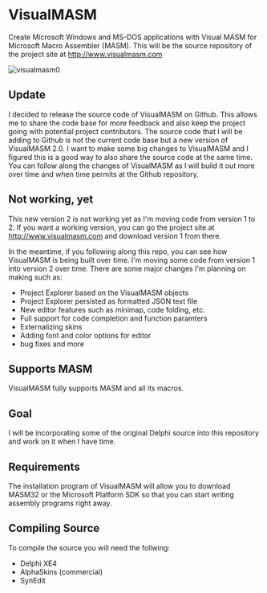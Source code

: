 VisualMASM
==========
Create Microsoft Windows and MS-DOS applications with Visual MASM for Microsoft Macro Assembler (MASM). This will be the source repository of the project site at http://www.visualmasm.com

![visualmasm0](https://cloud.githubusercontent.com/assets/1396719/22631839/aaf84fac-ebe1-11e6-82b2-7e0cc2f74fa4.png)

Update
------
I decided to release the source code of VisualMASM on Github. This allows me to share the code base for more feedback and also keep the project going with potential project contributors. The source code that I will be adding to Github is not the current code base but a new version of VisualMASM 2.0. I want to make some big changes to VisualMASM and I figured this is a good way to also share the source code at the same time. You can follow along the changes of VisualMASM as I will build it out more over time and when time permits at the Github repository.

Not working, yet
----------------
This new version 2 is not working yet as I'm moving code from version 1 to 2. If you want a working version, you can go the project site at http://www.visualmasm.com and download version 1 from there.

In the meantime, if you following along this repo, you can see how VisualMASM is being built over time. I'm moving some code from version 1 into version 2 over time. There are some major changes I'm planning on making such as:

- Project Explorer based on the VisualMASM objects
- Project Explorer persisted as formatted JSON text file
- New editor features such as minimap, code folding, etc.
- Full support for code completion and function paramters
- Externalizing skins
- Adding font and color options for editor
- bug fixes and more

Supports MASM
-------------
VisualMASM fully supports MASM and all its macros.

Goal
----
I will be incorporating some of the original Delphi source into this repository and work on it when I have time.

Requirements
------------
The installation program of VisualMASM will allow you to download MASM32 or the Microsoft Platform SDK so that you can start writing assembly programs right away.

Compiling Source
----------------
To compile the source you will need the follwing:
- Delphi XE4
- AlphaSkins (commercial)
- SynEdit
